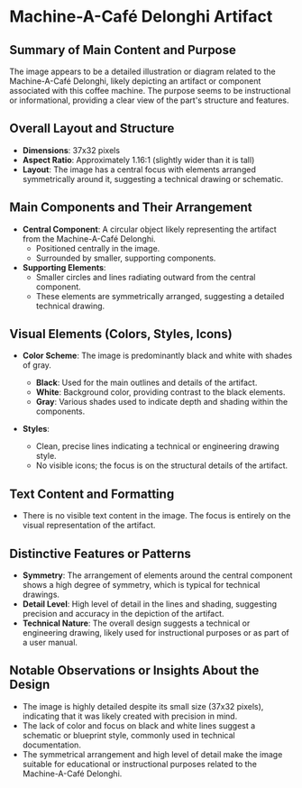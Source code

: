 # Machine-A-Café Delonghi Artifact

## Summary of Main Content and Purpose
The image appears to be a detailed illustration or diagram related to the Machine-A-Café Delonghi, likely depicting an artifact or component associated with this coffee machine. The purpose seems to be instructional or informational, providing a clear view of the part's structure and features.

## Overall Layout and Structure

- **Dimensions**: 37x32 pixels
- **Aspect Ratio**: Approximately 1.16:1 (slightly wider than it is tall)
- **Layout**: The image has a central focus with elements arranged symmetrically around it, suggesting a technical drawing or schematic.

## Main Components and Their Arrangement

- **Central Component**: A circular object likely representing the artifact from the Machine-A-Café Delonghi.
  - Positioned centrally in the image.
  - Surrounded by smaller, supporting components.
- **Supporting Elements**:
  - Smaller circles and lines radiating outward from the central component.
  - These elements are symmetrically arranged, suggesting a detailed technical drawing.

## Visual Elements (Colors, Styles, Icons)

- **Color Scheme**: The image is predominantly black and white with shades of gray.
  - **Black**: Used for the main outlines and details of the artifact.
  - **White**: Background color, providing contrast to the black elements.
  - **Gray**: Various shades used to indicate depth and shading within the components.

- **Styles**:
  - Clean, precise lines indicating a technical or engineering drawing style.
  - No visible icons; the focus is on the structural details of the artifact.

## Text Content and Formatting

- There is no visible text content in the image. The focus is entirely on the visual representation of the artifact.

## Distinctive Features or Patterns

- **Symmetry**: The arrangement of elements around the central component shows a high degree of symmetry, which is typical for technical drawings.
- **Detail Level**: High level of detail in the lines and shading, suggesting precision and accuracy in the depiction of the artifact.
- **Technical Nature**: The overall design suggests a technical or engineering drawing, likely used for instructional purposes or as part of a user manual.

## Notable Observations or Insights About the Design

- The image is highly detailed despite its small size (37x32 pixels), indicating that it was likely created with precision in mind.
- The lack of color and focus on black and white lines suggest a schematic or blueprint style, commonly used in technical documentation.
- The symmetrical arrangement and high level of detail make the image suitable for educational or instructional purposes related to the Machine-A-Café Delonghi.